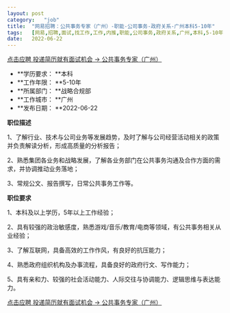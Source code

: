 ```yaml
---
layout:	post
category:	"job"
title:	"网易招聘：公共事务专家（广州）-职能-公司事务-政府关系-广州本科5-10年"
tags:	[网易,招聘,面试,找工作,工作,内推,职能,公司事务,政府关系,广州,本科,5-10年]
date:	2022-06-22
---
```


[点击应聘 投递简历就有面试机会 ->  公共事务专家（广州）](http://mobile.bole.netease.com/bole/boleDetail?id=38101&employeeId=346f03c3cda5f04c&key=all)



- **学历要求： **本科
- **工作年限： **5-10年
- **所属部门： **战略合规部
- **工作城市： **广州
- **发布日期： **2022-06-22



**职位描述**

1、了解行业、技术与公司业务等发展趋势，及时了解与公司经营活动相关的政策并负责解读分析，形成高质量的分析报告；

2、熟悉集团各业务和战略发展，了解各业务部门在公共事务沟通及合作方面的需求，并协调推动业务落地；

3、常规公文、报告撰写，日常公共事务工作等。



**职位要求**

1、本科及以上学历，5年以上工作经验；

2、具有较强的政治敏感度，熟悉游戏/音乐/教育/电商等领域，有公共事务相关从业经验；

3、了解互联网，具备高效的工作作风，有良好的抗压能力；

4、熟悉政府组织机构及办事流程，具备良好的政府行文、写作能力；

5、具有亲和力、较强的社会活动能力、人际交往与协调能力、逻辑思维与表达能力。



[点击应聘 投递简历就有面试机会 ->  公共事务专家（广州）](http://mobile.bole.netease.com/bole/boleDetail?id=38101&employeeId=346f03c3cda5f04c&key=all)